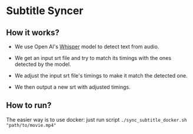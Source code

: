 # Subtitle Syncer

## How it works?

* We use Open AI's [Whisper](https://github.com/ggerganov/whisper.cpp) model to detect text from audio.

* We get an input srt file and try to match its timings with the ones detected by the model.

* We adjust the input srt file's timings to make it match the detected one.

* We then output a new srt with adjusted timings.


## How to run?

The easier way is to use docker: just run script `./sync_subtitle_docker.sh "path/to/movie.mp4"`
